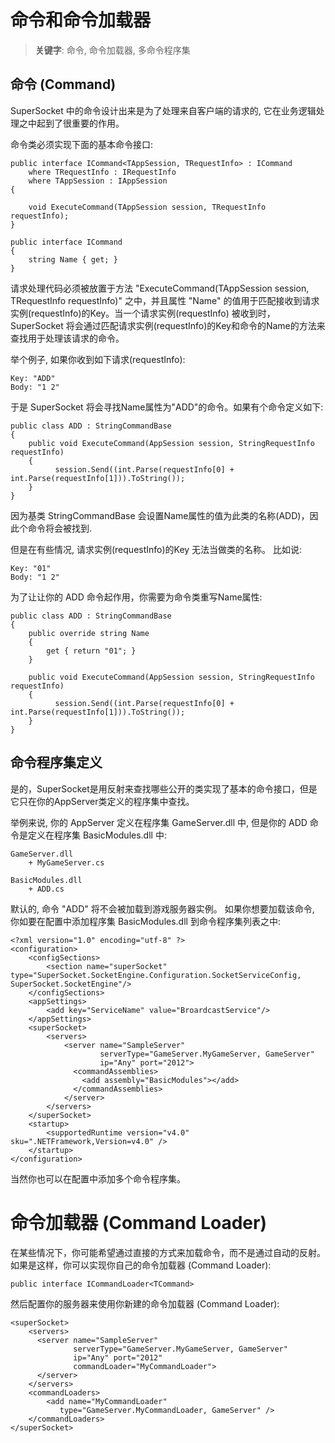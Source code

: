 # 命令和命令加载器

> __关键字__: 命令, 命令加载器, 多命令程序集

## 命令 (Command)
SuperSocket 中的命令设计出来是为了处理来自客户端的请求的, 它在业务逻辑处理之中起到了很重要的作用。

命令类必须实现下面的基本命令接口:

    public interface ICommand<TAppSession, TRequestInfo> : ICommand
        where TRequestInfo : IRequestInfo
        where TAppSession : IAppSession
    {

        void ExecuteCommand(TAppSession session, TRequestInfo requestInfo);
    }

    public interface ICommand
    {
        string Name { get; }
    }


请求处理代码必须被放置于方法 "ExecuteCommand(TAppSession session, TRequestInfo requestInfo)" 之中，并且属性 "Name" 的值用于匹配接收到请求实例(requestInfo)的Key。当一个请求实例(requestInfo) 被收到时，SuperSocket 将会通过匹配请求实例(requestInfo)的Key和命令的Name的方法来查找用于处理该请求的命令。

举个例子, 如果你收到如下请求(requestInfo):

    Key: "ADD"
    Body: "1 2"

于是 SuperSocket 将会寻找Name属性为"ADD"的命令。如果有个命令定义如下:

    public class ADD : StringCommandBase
    {
		public void ExecuteCommand(AppSession session, StringRequestInfo requestInfo)
        {
              session.Send((int.Parse(requestInfo[0] + int.Parse(requestInfo[1])).ToString());
        }
    }

因为基类 StringCommandBase 会设置Name属性的值为此类的名称(ADD)，因此个命令将会被找到.

但是在有些情况, 请求实例(requestInfo)的Key 无法当做类的名称。 比如说:

    Key: "01"
    Body: "1 2"

为了让让你的 ADD 命令起作用，你需要为命令类重写Name属性:

    public class ADD : StringCommandBase
    {
        public override string Name
        {
            get { return "01"; }
        }

		public void ExecuteCommand(AppSession session, StringRequestInfo requestInfo)
        {
              session.Send((int.Parse(requestInfo[0] + int.Parse(requestInfo[1])).ToString());
        }
    }


## 命令程序集定义

是的，SuperSocket是用反射来查找哪些公开的类实现了基本的命令接口，但是它只在你的AppServer类定义的程序集中查找。

举例来说, 你的 AppServer 定义在程序集 GameServer.dll 中, 但是你的 ADD 命令是定义在程序集 BasicModules.dll 中:

    GameServer.dll
    	+ MyGameServer.cs

>

    BasicModules.dll
    	+ ADD.cs

默认的, 命令 "ADD" 将不会被加载到游戏服务器实例。 如果你想要加载该命令, 你如要在配置中添加程序集 BasicModules.dll 到命令程序集列表之中:

    <?xml version="1.0" encoding="utf-8" ?>
    <configuration>
	    <configSections>
	        <section name="superSocket" type="SuperSocket.SocketEngine.Configuration.SocketServiceConfig, SuperSocket.SocketEngine"/>
	    </configSections>
	    <appSettings>
	        <add key="ServiceName" value="BroardcastService"/>
	    </appSettings>
	    <superSocket>
	        <servers>
	            <server name="SampleServer"
	                    serverType="GameServer.MyGameServer, GameServer"
	                    ip="Any" port="2012">
	              <commandAssemblies>
	                <add assembly="BasicModules"></add>
	              </commandAssemblies>
	            </server>
	        </servers>
	    </superSocket>
	    <startup>
	        <supportedRuntime version="v4.0" sku=".NETFramework,Version=v4.0" />
	    </startup>
	</configuration>

当然你也可以在配置中添加多个命令程序集。

# 命令加载器 (Command Loader) 

在某些情况下，你可能希望通过直接的方式来加载命令，而不是通过自动的反射。 如果是这样，你可以实现你自己的命令加载器 (Command Loader):

    public interface ICommandLoader<TCommand>

然后配置你的服务器来使用你新建的命令加载器 (Command Loader):

    <superSocket>
	    <servers>
	      <server name="SampleServer"
	              serverType="GameServer.MyGameServer, GameServer"
	              ip="Any" port="2012"
				  commandLoader="MyCommandLoader">
	      </server>
	    </servers>
	    <commandLoaders>
	        <add name="MyCommandLoader"
	           type="GameServer.MyCommandLoader, GameServer" />
	    </commandLoaders>
    </superSocket>